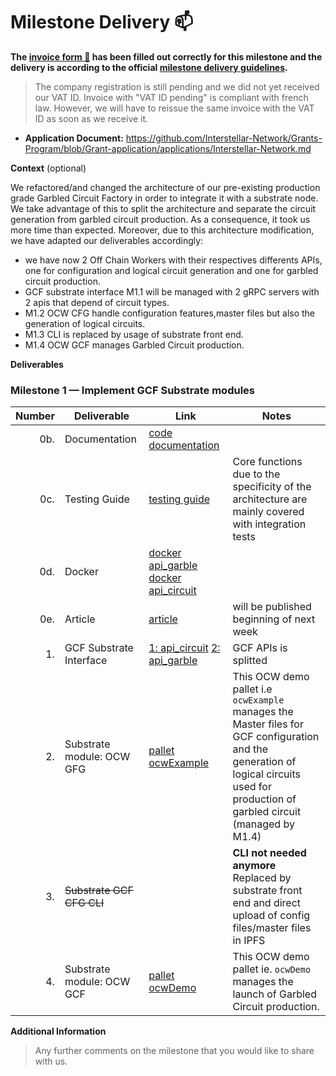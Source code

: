 # Milestone Delivery :mailbox:



**The [invoice form :pencil:](https://docs.google.com/forms/d/e/1FAIpQLSfmNYaoCgrxyhzgoKQ0ynQvnNRoTmgApz9NrMp-hd8mhIiO0A/viewform) has been filled out correctly for this milestone and the delivery is according to the official [milestone delivery guidelines](https://github.com/w3f/Grants-Program/blob/master/docs/milestone-deliverables-guidelines.md).**  

>The company registration is still pending and we did not yet received our VAT ID.
Invoice with "VAT ID pending" is compliant with french law. However, we will have to reissue the same invoice with the VAT ID as soon as we receive it. 

* **Application Document:** https://github.com/Interstellar-Network/Grants-Program/blob/Grant-application/applications/Interstellar-Network.md

**Context** (optional)

We refactored/and changed the architecture of our pre-existing production grade Garbled Circuit Factory in order to integrate it with a substrate node. We take advantage  of this to split the architecture and separate the circuit generation from garbled circuit production.
 As a consequence, it took us more time than expected. Moreover, due to this architecture modification, we have adapted our deliverables accordingly:
 - we have now 2 Off Chain Workers with their respectives differents APIs, one for configuration and logical circuit generation and one for garbled circuit production.
 - GCF substrate interface M1.1 will be managed with 2 gRPC servers with 2 apis that depend of circuit types.
 - M1.2 OCW CFG  handle configuration features,master files but also the generation of logical circuits.
 - M1.3 CLI is replaced by usage of substrate front end.
 - M1.4 OCW GCF manages Garbled Circuit production.

**Deliverables**


### Milestone 1 — Implement GCF Substrate modules


| Number | Deliverable | Link | Notes  |
| -----: | ----------- | -----------|------------ |
| 0b. | Documentation  |  [code documentation]( https://book.interstellar.gg/M1.html) |   |
| 0c. | Testing Guide | [testing guide](https://book.interstellar.gg/M1.html) | Core functions due to the specificity of the architecture are mainly covered with integration tests |
| 0d. | Docker | [docker api_garble](https://github.com/orgs/Interstellar-Network/packages/container/package/api_garble) [docker api_circuit](https://github.com/orgs/Interstellar-Network/packages/container/package/api_circuits) |    |
| 0e. | Article | [article](https://book.interstellar.gg/M1.html)  |   will be published beginning of next week  |  
| 1. | GCF Substrate Interface  |[1: api_circuit](https://github.com/Interstellar-Network/api_circuits/tree/main) [2: api_garble](https://github.com/Interstellar-Network/api_garble)  |  GCF APIs is splitted |https://github.com/Interstellar-Network/api_garble/tree/w3f-milestone1 | We replaced GCF CFG with another GCF APIs for garbled circuit production  |  
| 2. | Substrate module: OCW GFG | [pallet ocwExample](https://github.com/Interstellar-Network/substrate-offchain-worker-demo/tree/interstellar/pallets/example-offchain-worker)| This OCW demo pallet i.e `ocwExample` manages the Master files for GCF configuration and the generation of logical circuits used for production of garbled circuit (managed by M1.4) 
| 3. | ~~Substrate GCF CFG CLI~~ |  | **CLI not needed anymore** Replaced by substrate front end and direct upload of config files/master files in IPFS | 
| 4. | Substrate module: OCW GCF | [pallet ocwDemo](https://github.com/Interstellar-Network/substrate-offchain-worker-demo/tree/interstellar/pallets/ocw)| This OCW demo pallet ie. `ocwDemo` manages the launch of Garbled Circuit production.
 

**Additional Information**
> Any further comments on the milestone that you would like to share with us.
